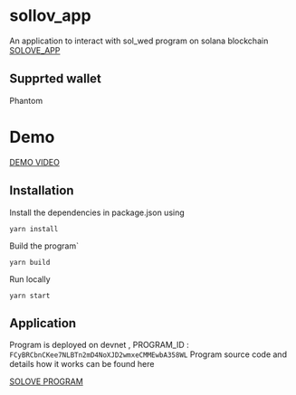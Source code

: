 # sollov_app
An application to interact with sol_wed program on solana blockchain 
[SOLOVE_APP](http://solove.s3-website.ap-south-1.amazonaws.com/)

## Supprted wallet 
Phantom

# Demo
[DEMO VIDEO](https://www.youtube.com/watch?v=8HhKorBVYdM)

## Installation

Install the dependencies in package.json using 
```
yarn install
```
Build the program`
```
yarn build
```
Run locally
 ```
 yarn start
 ```

## Application
Program is deployed on devnet , PROGRAM_ID : `FCyBRCbnCKee7NLBTn2mD4NoXJD2wmxeCMMEwbA358WL`
Program source code and details how it works can be found here

[SOLOVE PROGRAM](https://github.com/keshrisohit/solwed_program)

